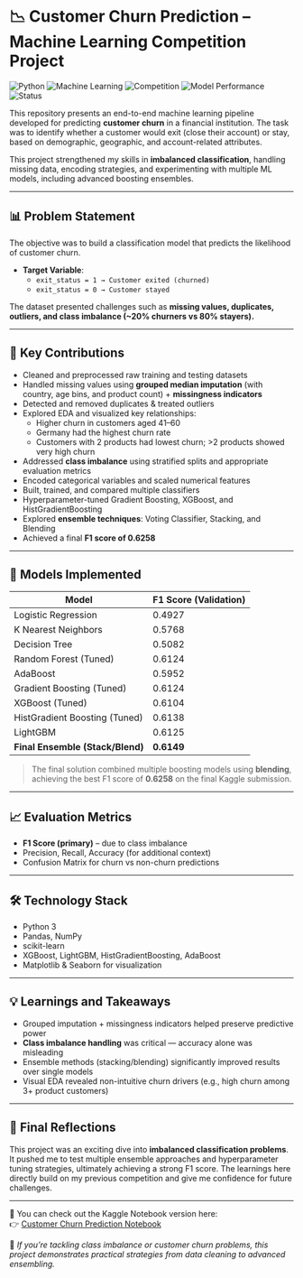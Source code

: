 # 📉 Customer Churn Prediction – Machine Learning Competition Project


![Python](https://img.shields.io/badge/Python-3.8-blue?logo=python)  ![Machine Learning](https://img.shields.io/badge/ML-Classification-success?logo=scikit-learn)  ![Competition](https://img.shields.io/badge/Kaggle-Churn_Prediction-orange?logo=kaggle)  ![Model Performance](https://img.shields.io/badge/F1_Score-0.6258-purple?logo=data)  ![Status](https://img.shields.io/badge/Project-Completed-brightgreen)


This repository presents an end-to-end machine learning pipeline developed for predicting **customer churn** in a financial institution. The task was to identify whether a customer would exit (close their account) or stay, based on demographic, geographic, and account-related attributes.  

This project strengthened my skills in **imbalanced classification**, handling missing data, encoding strategies, and experimenting with multiple ML models, including advanced boosting ensembles.

---

## 📊 Problem Statement

The objective was to build a classification model that predicts the likelihood of customer churn.  

- **Target Variable**:  
  - `exit_status = 1 → Customer exited (churned)`  
  - `exit_status = 0 → Customer stayed`  

The dataset presented challenges such as **missing values, duplicates, outliers, and class imbalance (~20% churners vs 80% stayers).**

---

## 🧠 Key Contributions

- Cleaned and preprocessed raw training and testing datasets  
- Handled missing values using **grouped median imputation** (with country, age bins, and product count) + **missingness indicators**  
- Detected and removed duplicates & treated outliers  
- Explored EDA and visualized key relationships:
  - Higher churn in customers aged 41–60  
  - Germany had the highest churn rate  
  - Customers with 2 products had lowest churn; >2 products showed very high churn  
- Addressed **class imbalance** using stratified splits and appropriate evaluation metrics  
- Encoded categorical variables and scaled numerical features  
- Built, trained, and compared multiple classifiers  
- Hyperparameter-tuned Gradient Boosting, XGBoost, and HistGradientBoosting  
- Explored **ensemble techniques**: Voting Classifier, Stacking, and Blending  
- Achieved a final **F1 score of 0.6258**

---

## 🚀 Models Implemented

| Model                         | F1 Score (Validation) |
|-------------------------------|------------------------|
| Logistic Regression           | 0.4927                 |
| K Nearest Neighbors           | 0.5768                 |
| Decision Tree                 | 0.5082                 |
| Random Forest (Tuned)         | 0.6124                 |
| AdaBoost                      | 0.5952                 |
| Gradient Boosting (Tuned)     | 0.6124                 |
| XGBoost (Tuned)               | 0.6104                 |
| HistGradient Boosting (Tuned) | 0.6138                 |
| LightGBM                      | 0.6125                 |
| **Final Ensemble (Stack/Blend)** | **0.6149**             |

> The final solution combined multiple boosting models using **blending**, achieving the best F1 score of **0.6258** on the final Kaggle submission.

---

## 📈 Evaluation Metrics

- **F1 Score (primary)** – due to class imbalance  
- Precision, Recall, Accuracy (for additional context)  
- Confusion Matrix for churn vs non-churn predictions  

---

## 🛠️ Technology Stack

- Python 3  
- Pandas, NumPy  
- scikit-learn  
- XGBoost, LightGBM, HistGradientBoosting, AdaBoost  
- Matplotlib & Seaborn for visualization  

---

## 💡 Learnings and Takeaways

- Grouped imputation + missingness indicators helped preserve predictive power  
- **Class imbalance handling** was critical — accuracy alone was misleading  
- Ensemble methods (stacking/blending) significantly improved results over single models  
- Visual EDA revealed non-intuitive churn drivers (e.g., high churn among 3+ product customers)  

---

## 📌 Final Reflections

This project was an exciting dive into **imbalanced classification problems**. It pushed me to test multiple ensemble approaches and hyperparameter tuning strategies, ultimately achieving a strong F1 score. The learnings here directly build on my previous competition and give me confidence for future challenges.  

---

🔗 You can check out the Kaggle Notebook version here:  
👉 [Customer Churn Prediction Notebook](https://www.kaggle.com/code/drishya23f3001900/iitm-ka2-23f3001900)

🧠 *If you’re tackling class imbalance or customer churn problems, this project demonstrates practical strategies from data cleaning to advanced ensembling.*
